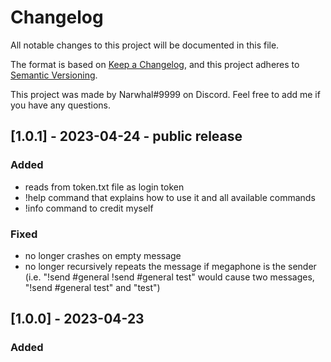 # Changelog

All notable changes to this project will be documented in this file.

The format is based on [Keep a Changelog](https://keepachangelog.com/en/1.0.0/),
and this project adheres to [Semantic Versioning](https://semver.org/spec/v2.0.0.html).

This project was made by Narwhal#9999 on Discord. Feel free to add me if you have any questions.

## [1.0.1] - 2023-04-24 - public release

### Added
- reads from token.txt file as login token
- !help command that explains how to use it and all available commands
- !info command to credit myself

### Fixed

- no longer crashes on empty message
- no longer recursively repeats the message if megaphone is the sender (i.e. "!send #general !send #general test" would cause two messages, "!send #general test" and "test")


## [1.0.0] - 2023-04-23

### Added
